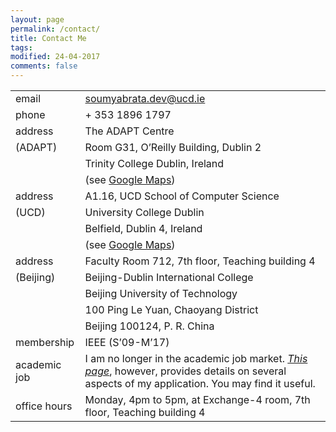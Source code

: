 ```yaml
---
layout: page
permalink: /contact/
title: Contact Me
tags: 
modified: 24-04-2017
comments: false
---
```

<!---
email: <a href="mailto:soumyabrata.dev@adaptcentre.ie">soumyabrata.dev@adaptcentre.ie</a>  
phone: + 353 1896 1797   
address: ADAPT Centre, Room G31, O'Reilly Building, Dublin 2 (see <a href="https://www.google.ie/maps/place/53°20'36.7%22N+6°15'03.4%22W/@53.3435311,-6.2531254,17z/am=t/data=!3m1!4b1!4m5!3m4!1s0x0:0x0!8m2!3d53.3435311!4d-6.2509314?hl=en">Google Maps</a>)  
Trinity College Dublin, Ireland  
affiliation: IEEE (S'09-M'17)  
-->

|                  |                                                                       |
|------------------|-----------------------------------------------------------------------|
| email            | <a href="mailto:soumyabrata.dev@ucd.ie">soumyabrata.dev@ucd.ie</a>|
| phone            | + 353 1896 1797                                                       |
| address          | The ADAPT Centre                                                      |
| (ADAPT)          | Room G31, O’Reilly Building, Dublin 2                                 |
|                  | Trinity College Dublin, Ireland                                       |
|                  | (see <a href="https://www.google.ie/maps/place/53°20'36.7%22N+6°15'03.4%22W/@53.3435311,-6.2531254,17z/am=t/data=!3m1!4b1!4m5!3m4!1s0x0:0x0!8m2!3d53.3435311!4d-6.2509314?hl=en">Google Maps</a>)                                                                              |
| address          | A1.16, UCD School of Computer Science                                 |
| (UCD)            | University College Dublin                                             |
|                  | Belfield, Dublin 4, Ireland                                           |
|                  | (see <a href="https://goo.gl/maps/vq2L7NKsVmUniNZC8">Google Maps</a>) |
| address          | Faculty Room 712, 7th floor, Teaching building 4                      |
| (Beijing)        | Beijing-Dublin International College                                  |
|                  | Beijing University of Technology                                      |
|                  | 100 Ping Le Yuan, Chaoyang District                                   |
|                  | Beijing 100124, P. R. China                                           |
| membership       | IEEE (S’09-M’17)                                                      |
| academic job     | I am no longer in the academic job market. <a href="https://soumyabrata.github.io/application/">*This page*</a>, however, provides details on several aspects of my application. You may find it useful.                                                                             |
| office hours     | Monday, 4pm to 5pm, at Exchange-4 room, 7th floor, Teaching building 4|



<!---
Communication Research I  
S2.1 B4-03/04  
50 Nanyang Avenue  
Electrical and Electronic Engineering  
Nanyang Technological University  
Singapore-639798  

email: soumyabr001[at]e[dot]ntu[dot]edu[dot]sg  

phone: +65 6790 6527 
 
| curriculum vitae | [<a href="https://soumyabrata.github.io/files/CV.pdf">pdf</a>]        |

| affiliation      | <img src="{{ site.baseurl }}/images/adapt-logo.png" width="140">      |
-->
